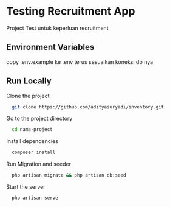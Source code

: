 
# Testing Recruitment App

Project Test untuk keperluan recruitment


## Environment Variables

copy .env.example ke .env terus sesuaikan koneksi db nya


## Run Locally

Clone the project

```bash
  git clone https://github.com/adityasuryadi/inventory.git
```

Go to the project directory

```bash
  cd nama-project
```

Install dependencies

```bash
  composer install
```

Run Migration and seeder

```bash
  php artisan migrate && php artisan db:seed
```

Start the server

```bash
  php artisan serve
```

